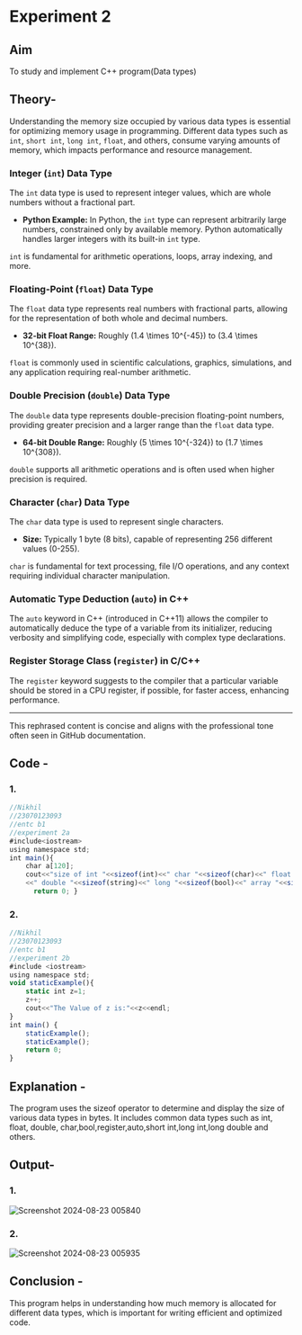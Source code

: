 # Experiment 2
## Aim
To study and implement C++ program(Data types)
## Theory-

Understanding the memory size occupied by various data types is essential for optimizing memory usage in programming. Different data types such as `int`, `short int`, `long int`, `float`, and others, consume varying amounts of memory, which impacts performance and resource management.

### Integer (`int`) Data Type

The `int` data type is used to represent integer values, which are whole numbers without a fractional part.

- **Python Example:** In Python, the `int` type can represent arbitrarily large numbers, constrained only by available memory. Python automatically handles larger integers with its built-in `int` type.

`int` is fundamental for arithmetic operations, loops, array indexing, and more.

### Floating-Point (`float`) Data Type

The `float` data type represents real numbers with fractional parts, allowing for the representation of both whole and decimal numbers.

- **32-bit Float Range:** Roughly \(1.4 \times 10^{-45}\) to \(3.4 \times 10^{38}\).

`float` is commonly used in scientific calculations, graphics, simulations, and any application requiring real-number arithmetic.

### Double Precision (`double`) Data Type

The `double` data type represents double-precision floating-point numbers, providing greater precision and a larger range than the `float` data type.

- **64-bit Double Range:** Roughly \(5 \times 10^{-324}\) to \(1.7 \times 10^{308}\).

`double` supports all arithmetic operations and is often used when higher precision is required.

### Character (`char`) Data Type

The `char` data type is used to represent single characters.

- **Size:** Typically 1 byte (8 bits), capable of representing 256 different values (0-255).

`char` is fundamental for text processing, file I/O operations, and any context requiring individual character manipulation.

### Automatic Type Deduction (`auto`) in C++

The `auto` keyword in C++ (introduced in C++11) allows the compiler to automatically deduce the type of a variable from its initializer, reducing verbosity and simplifying code, especially with complex type declarations.

### Register Storage Class (`register`) in C/C++

The `register` keyword suggests to the compiler that a particular variable should be stored in a CPU register, if possible, for faster access, enhancing performance.

---

This rephrased content is concise and aligns with the professional tone often seen in GitHub documentation.
## Code - 
### 1.
```javascript
//Nikhil
//23070123093
//entc b1
//experiment 2a
#include<iostream>
using namespace std;
int main(){
    char a[120];
    cout<<"size of int "<<sizeof(int)<<" char "<<sizeof(char)<<" float "<<sizeof(float)
    <<" double "<<sizeof(string)<<" long "<<sizeof(bool)<<" array "<<sizeof(a);
      return 0; }
```
### 2.
```javascript
//Nikhil
//23070123093
//entc b1
//experiment 2b
#include <iostream>
using namespace std;
void staticExample(){
    static int z=1;
    z++;
    cout<<"The Value of z is:"<<z<<endl;
}
int main() {
    staticExample();
    staticExample();
    return 0;
}
```

## Explanation - 
The program uses the sizeof operator to determine and display the size of various data types in bytes. It includes common data types such as int, float, double, char,bool,register,auto,short int,long int,long double and others.

## Output-
### 1.

![Screenshot 2024-08-23 005840](https://github.com/user-attachments/assets/ae151502-6a8e-457b-bbb6-7499d5b5e8d3)


### 2.

![Screenshot 2024-08-23 005935](https://github.com/user-attachments/assets/bdd79e5d-ce83-4644-9175-31b75a7a7805)


## Conclusion - 
This program helps in understanding how much memory is allocated for different data types, which is important for writing efficient and optimized code.








